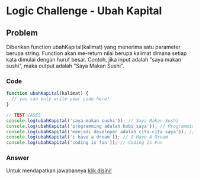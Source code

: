 # Logic Challenge - Ubah Kapital

## Problem
Diberikan function ubahKapital(kalimat) yang menerima satu parameter berupa string. 
Function akan me-return nilai berupa kalimat dimana setiap kata dimulai dengan huruf besar. 
Contoh, jika input adalah "saya makan sushi", maka output adalah "Saya Makan Sushi".


### Code

```javascript
function ubahKapital(kalimat) {
  // you can only write your code here!
}

// TEST CASES
console.log(ubahKapital('saya makan sushi')); // Saya Makan Sushi
console.log(ubahKapital('programming adalah hobi saya')); // Programming Adalah Hobi Saya
console.log(ubahKapital('menjadi developer adalah cita-cita saya')); // Menjadi Developer Adalah Cita-cita Saya
console.log(ubahKapital('i have a dream')); // I Have A Dream
console.log(ubahKapital('coding is fun')); // Coding Is Fun
```

### Answer
Untuk mendapatkan jawabannya [klik disini!](answer.js)
